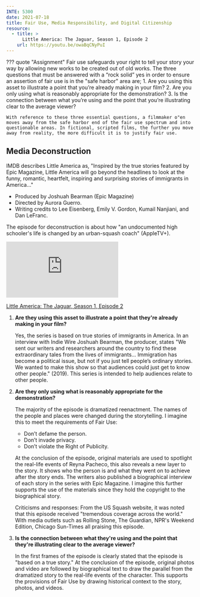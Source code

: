 ```yaml
---
INTE: 5300
date: 2021-07-18
title: Fair Use, Media Responsibility, and Digital Citizenship
resource:
  - title: >
      Little America: The Jaguar, Season 1, Episode 2
    url: https://youtu.be/owaBqCNyPuI
---
```


??? quote "Assignment"
    Fair use safeguards your right to tell your story your way by allowing new works to be created out of old works. The three questions that must be answered with a “rock solid” yes in order to ensure an assertion of fair use is in the "safe harbor" area are;
    1. Are you using this asset to illustrate a point that you’re already making in your film? 2. Are you only using what is reasonably appropriate for the demonstration?
    3. Is the connection between what you’re using and the point that you’re illustrating clear to the average viewer?

    With reference to these three essential questions, a filmmaker o"en moves away from the safe harbor end of the fair use spectrum and into questionable areas. In fictional, scripted films, the further you move away from reality, the more difficult it is to justify fair use.

## Media Deconstruction

IMDB describes Little America as, "Inspired by the true stories featured by Epic Magazine, Little America will go beyond the headlines to look at the funny, romantic, heartfelt, inspiring and surprising stories of immigrants in America..."

-  Produced by Joshuah Bearman (Epic Magazine)
-  Directed by Aurora Guerro.
-  Writing credits to Lee Eisenberg, Emily V. Gordon,  Kumail Nanjiani, and Dan LeFranc.

The episode for deconstruction is about how "an undocumented high schooler's life is changed by an urban-squash coach" (AppleTV+).

<div class="aspect-ratio aspect-ratio--16-9">
  <iframe class="aspect-ratio--content" src="https://www.youtube-nocookie.com/embed/owaBqCNyPuI" title="YouTube video player" frameborder="0" allow="accelerometer; autoplay; clipboard-write; encrypted-media; gyroscope; picture-in-picture" allowfullscreen></iframe>
</div>

[Little America: The Jaguar, Season 1, Episode 2](https://youtu.be/owaBqCNyPuI)

1.  **Are they using this asset to illustrate a point that they're already making in your film?**

    Yes, the series is based on true stories of immigrants in America. In an interview with Indie Wire Joshuah Bearman, the producer, states "We sent our writers and researchers around the country to find these extraordinary tales from the lives of immigrants... Immigration has become a political issue, but not if you just tell people’s ordinary stories. We wanted to make this show so that audiences could just get to know other people." (2019). This series is intended to help audiences relate to other people.

2.  **Are they only using what is reasonably appropriate for the demonstration?**

    The majority of the episode is dramatized reenactment. The names of the people and places were changed during the storytelling. I imagine this to meet the requirements of Fair Use:

      - Don’t defame the person.
      - Don’t invade privacy.
      - Don’t violate the Right of Publicity.

    At the conclusion of the episode, original materials are used to spotlight the real-life events of Reyna Pacheco, this also reveals a new layer to the story. It shows who the person is and what they went on to achieve after the story ends. The writers also published a biographical interview of each story in the series with Epic Magazine. I imagine this further supports the use of the materials since they hold the copyright to the biographical story.

    Criticisms and responses: From the US Squash website, it was noted that this episode received "tremendous coverage across the world." With media outlets such as Rolling Stone, The Guardian, NPR's Weekend Edition, Chicago Sun-Times all praising this episode.

3.  **Is the connection between what they're using and the point that they're illustrating clear to the average viewer?**

    In the first frames of the episode is clearly stated that the episode is "based on a true story." At the conclusion of the episode, original photos and video are followed by biographical text to draw the parallel from the dramatized story to the real-life events of the character. This supports the provisions of Fair Use by drawing historical context to the story, photos, and videos.
